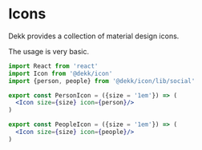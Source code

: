 # Icons

Dekk provides a collection of material design icons.

The usage is very basic.

```jsx
import React from 'react'
import Icon from '@dekk/icon'
import {person, people} from '@dekk/icon/lib/social'

export const PersonIcon = ({size = '1em'}) => (
  <Icon size={size} icon={person}/>
)

export const PeopleIcon = ({size = '1em'}) => (
  <Icon size={size} icon={people}/>
)
```
